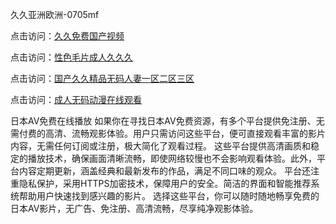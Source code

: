 久久亚洲欧洲-0705mf

点击访问：<a href="https://cfad.pages.dev/">久久免费国产视频</a>

点击访问：<a href="https://gfd-5xg.pages.dev/">性色毛片成人久久久</a>

点击访问：<a href="https://fdhf-454.pages.dev/">国产久久精品无码人妻一区二区三区</a>

点击访问：<a href="https://bered.pages.dev/">成人无码动漫在线观看</a>

日本AV免费在线播放
如果你在寻找日本AV免费资源，有多个平台提供免注册、无需付费的高清、流畅观影体验。用户只需访问这些平台，便可直接观看丰富的影片内容，无需任何订阅或注册，极大简化了观看过程。
这些平台提供高清画质和稳定的播放技术，确保画面清晰流畅，即使网络较慢也不会影响观看体验。此外，平台内容定期更新，涵盖经典和最新发布的作品，满足不同口味的观众。
平台还注重隐私保护，采用HTTPS加密技术，保障用户的安全。简洁的界面和智能推荐系统帮助用户快速找到感兴趣的影片。
选择这些平台，你可以随时随地畅享免费的日本AV影片，无广告、免注册、高清流畅，尽享纯净观影体验。

<span style="display:none;">[Canonical link](https://github.com/z20250705/z10 ）</span>


